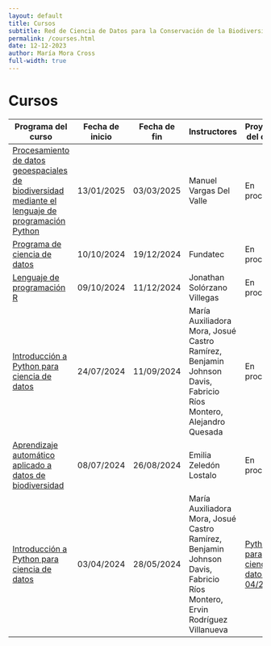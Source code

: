 ```yaml
---
layout: default
title: Cursos
subtitle: Red de Ciencia de Datos para la Conservación de la Biodiversidad Mesoamericana
permalink: /courses.html
date: 12-12-2023
author: María Mora Cross
full-width: true
---
```



# Cursos

| Programa del curso | Fecha de inicio | Fecha de fin | Instructores | Proyectos del curso |
| ------------------ | :-------------: | :----------: | ------------ | ------------------- |
| [Procesamiento de datos geoespaciales de biodiversidad mediante el lenguaje de programación Python][GIS]                             | 13/01/2025 |  03/03/2025 | Manuel Vargas Del Valle | En proceso |
| [Programa de ciencia de datos][ds_julio]                             | 10/10/2024 | 19/12/2024 | Fundatec | En proceso |
| [Lenguaje de programación R][lenguaje_R]                             | 09/10/2024 |  11/12/2024 | Jonathan Solórzano Villegas | En proceso |
| [Introducción a Python para ciencia de datos][python_julio] | 24/07/2024 | 11/09/2024 | María Auxiliadora Mora, Josué Castro Ramírez, Benjamin Johnson Davis, Fabricio Ríos Montero, Alejandro Quesada | En proceso |
| [Aprendizaje automático aplicado a datos de biodiversidad][ML_julio] | 08/07/2024 | 26/08/2024 | Emilia Zeledón Lostalo | En proceso |
| [Introducción a Python para ciencia de datos][python_abril]          | 03/04/2024 | 28/05/2024 | María Auxiliadora Mora, Josué Castro Ramírez, Benjamin Johnson Davis, Fabricio Ríos Montero, Ervin Rodríguez Villanueva | [Python para ciencia de datos 04/2024][python_abril_proyectos]|



<!-- Python Julio 2024-->
[python_julio]:/cursos/2024-07-python-ciencia-datos.html
[python_julio_form]:https://forms.gle/Z5qZ9rgy1WoVavc69

<!-- ML Julio 2024-->
[ML_julio]:/cursos/2024-06-machine-learning.html
[ML_julio_form]:https://forms.gle/SojwgcUT1iN3Sn1H6

<!-- Ciencia de Datos Julio 2024-->
[ds_julio]:/formularios/invitacion-ciencia-datos.html
[ds_julio_form]:https://forms.gle/VA7xoS22GckH2S396

<!-- Python Abril 2024-->
[python_abril]:/cursos/2024-03-python-ciencia-datos.html
[python_abril_form]:https://forms.gle/XbZCbuSoV33FiPc1A
[python_abril_proyectos]:/proyectos/2024-04-python-ciencia-datos.html

<!-- Lenguaje de Programación R-->
[lenguaje_R]:/cursos/2024-08-lenguaje-programacion-R.html
[lenguaje_R_form]: https://docs.google.com/forms/d/e/1FAIpQLSdND7N3UCjgXMbDp6ULa6TGbbnYhrCSA0rpcvrNhqKR1D42rQ/viewform?usp=sharing

<!-- GIS-->
[GIS]:/cursos/2024-12-sistemas-informacion-geografica.html
[GIS_form]: https://docs.google.com/forms/d/e/1FAIpQLSeb35GlNsgWKTpKUINvkFK-hNwGk1J4aXpGy2oXYcNmMkUeLg/viewform